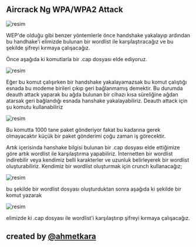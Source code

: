 
## Aircrack Ng WPA/WPA2 Attack

![resim](https://user-images.githubusercontent.com/18248422/176179455-3dbc443b-6377-4748-9c00-4998eb5db348.png)

 WEP'de olduğu gibi benzer yöntemlerle önce handshake yakalayıp ardından bu handhake'i elimizde bulunan bir wordlist ile karşılaştıracağız ve bu şekilde şifreyi kırmaya çalışacağız.

Önce aşağıda ki komutlarla bir .cap dosyası elde ediyoruz.

![resim](https://user-images.githubusercontent.com/18248422/176179468-eea2ffdc-a06a-4fd6-aa84-dfaa7f8e88ba.png)

Eğer bu komut çalışırken bir handshake yakalayamazsak bu komut çalıştığı esnada bu modeme birileri çıkıp geri bağlanmamış demektir. Bu durumda deauth attack yaparak bu ağda bulunan bir cihazı kısa süreliğine ağdan atarsak geri bağlandığı esnada hanshake yakalayabiliriz. Deauth attack için şu komutu kullanabiliriz

![resim](https://user-images.githubusercontent.com/18248422/176179524-51441726-f7cf-4f19-84e8-65a165c0b757.png)

Bu komutta 1000 tane paket gönderiyor fakat bu kadarına gerek olmayacaktır küçük bir paket gönderimi çoğu zaman iş görecektir.

Artık içerisinda hanshake bilgisi bulunan bir .cap dosyası elde ettiğimize göre artık wordlist ile karşılaştırma yapabiliriz. İnternetten bir wordlist indirebilir veya kendimiz belli karakterler ve uzunluk belirleyerek bir wordlist oluşturabiliriz. Kendimiz bir wordlist oluşturmak için crunch kullanacağız;

![resim](https://user-images.githubusercontent.com/18248422/176179547-ad36a20d-4a90-49ca-a6af-e446a44022a5.png)

bu şekilde bir wordlist dosyası oluşturduktan sonra aşağıda ki şekilde bir komut yazarak

![resim](https://user-images.githubusercontent.com/18248422/176179593-4f7c1cac-6a80-4c87-aff0-fd06e7057d9f.png)

elimizde ki .cap dosyası ile wordlist'i karşılaştırıp şifreyi kırmaya çalışacağız.

## created by [@ahmetkara](https://github.com/ahmetQara)
